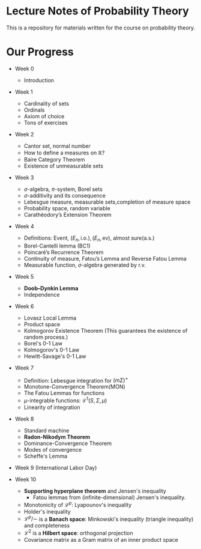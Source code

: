 # Lecture Notes of Probability Theory

This is a repository for materials
written for the course on probability theory.

# Our Progress
- Week 0
  - Introduction
- Week 1
  - Cardinality of sets
  - Ordinals
  - Axiom of choice
  - Tons of exercises

  
- Week 2
  - Cantor set, normal number
  - How to define a measures on $\mathbb{R}$?
  - Baire Category Theorem
  - Existence of unmeasurable sets

- Week 3
  - $\sigma$-algebra, $\pi$-system, Borel sets
  - $\sigma$-additivity and its consequence
  - Lebesgue measure, measurable sets,completion of measure space
  - Probability space, random variable
  - Carathéodory’s Extension Theorem

- Week 4
  - Definitions: Event, $(E_n, \text{i.o.}), (E_n, \text{ev})$, almost sure(a.s.)
  - Borel-Cantelli lemma (BC1) 
  - Poincaré’s Recurrence Theorem
  - Continuity of measure, Fatou’s Lemma and Reverse Fatou Lemma
  - Measurable function, $\sigma$-algebra generated by r.v.

- Week 5
  - **Doob–Dynkin Lemma**
  - Independence

- Week 6
  - Lovasz Local Lemma
  - Product space
  - Kolmogorov Existence Theorem (This guarantees the existence of random process.)
  - Borel's 0-1 Law
  - Kolmogorov's 0-1 Law
  - Hewitt-Savage's 0-1 Law

- Week 7
  - Definition: Lebesgue integration for $(m\Sigma)^+$
  - Monotone-Convergence Theorem(MON)
  - The Fatou Lemmas for functions
  - $\mu$-integrable functions: $\mathcal{L}^1(S,\Sigma, \mu)$
  - Linearity of integration

- Week 8
  - Standard machine
  - **Radon-Nikodym Theorem**
  - Dominance-Convergence Theorem
  - Modes of convergence
  - Scheffe's Lemma

- Week 9 (International Labor Day)
  
- Week 10
  - **Supporting hyperplane theorem** and Jensen's inequality 
    - Fatou lemmas from (infinite-dimensional) Jensen's inequality.
  - Monotonicity of $\mathcal{L}^p$: Lyapounov's inequality
  - Holder's inequality
  - $\mathcal{L}^p / \sim$ is a **Banach space**: Minkowski's inequality (triangle inequality) and completeness 
  - $\mathcal{L}^2$ is a **Hilbert space**: orthogonal projection
  - Covariance matrix as a Gram matrix of an inner product space